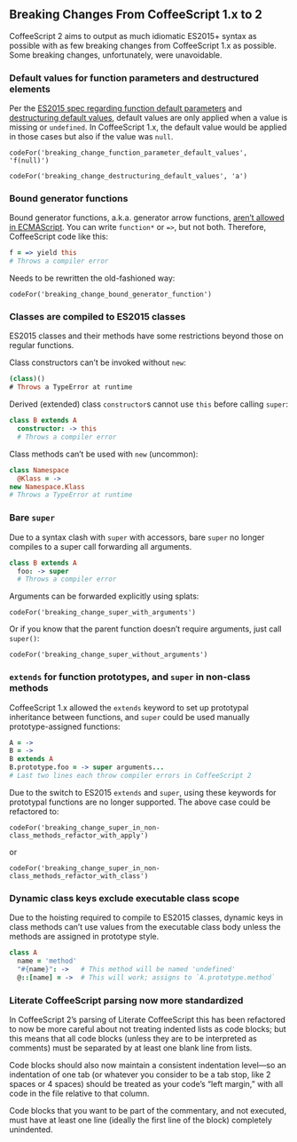 ## Breaking Changes From CoffeeScript 1.x to 2

CoffeeScript 2 aims to output as much idiomatic ES2015+ syntax as possible with as few breaking changes from CoffeeScript 1.x as possible. Some breaking changes, unfortunately, were unavoidable.

<section id="breaking-changes-default-values">

### Default values for function parameters and destructured elements

Per the [ES2015 spec regarding function default parameters](https://developer.mozilla.org/en-US/docs/Web/JavaScript/Reference/Functions/Default_parameters) and [destructuring default values](https://developer.mozilla.org/en-US/docs/Web/JavaScript/Reference/Operators/Destructuring_assignment#Default_values), default values are only applied when a value is missing or `undefined`. In CoffeeScript 1.x, the default value would be applied in those cases but also if the  value was `null`.

```
codeFor('breaking_change_function_parameter_default_values', 'f(null)')
```

```
codeFor('breaking_change_destructuring_default_values', 'a')
```

</section>
<section id="breaking-changes-bound-generator-functions">

### Bound generator functions

Bound generator functions, a.k.a. generator arrow functions, [aren’t allowed in ECMAScript](http://stackoverflow.com/questions/27661306/can-i-use-es6s-arrow-function-syntax-with-generators-arrow-notation). You can write `function*` or `=>`, but not both. Therefore, CoffeeScript code like this:

```coffee
f = => yield this
# Throws a compiler error
```

Needs to be rewritten the old-fashioned way:

```
codeFor('breaking_change_bound_generator_function')
```

</section>
<section id="breaking-changes-classes">

### Classes are compiled to ES2015 classes

ES2015 classes and their methods have some restrictions beyond those on regular functions.

Class constructors can’t be invoked without `new`:

```coffee
(class)()
# Throws a TypeError at runtime
```

Derived (extended) class `constructor`s cannot use `this` before calling `super`:

```coffee
class B extends A
  constructor: -> this
  # Throws a compiler error
```

Class methods can’t be used with `new` (uncommon):

```coffee
class Namespace
  @Klass = ->
new Namespace.Klass
# Throws a TypeError at runtime
```

</section>
<section id="breaking-changes-bare-super">

### Bare `super`

Due to a syntax clash with `super` with accessors, bare `super` no longer compiles to a super call forwarding all arguments.

```coffee
class B extends A
  foo: -> super
  # Throws a compiler error
```

Arguments can be forwarded explicitly using splats:

```
codeFor('breaking_change_super_with_arguments')
```

Or if you know that the parent function doesn’t require arguments, just call `super()`:

```
codeFor('breaking_change_super_without_arguments')
```

</section>
<section id="breaking-changes-super-in-non-class-methods">

### `extends` for function prototypes, and `super` in non-class methods

CoffeeScript 1.x allowed the `extends` keyword to set up prototypal inheritance between functions, and `super` could be used manually prototype-assigned functions:

```coffee
A = ->
B = ->
B extends A
B.prototype.foo = -> super arguments...
# Last two lines each throw compiler errors in CoffeeScript 2
```

Due to the switch to ES2015 `extends` and `super`, using these keywords for prototypal functions are no longer supported. The above case could be refactored to:

```
codeFor('breaking_change_super_in_non-class_methods_refactor_with_apply')
```

or

```
codeFor('breaking_change_super_in_non-class_methods_refactor_with_class')
```

</section>
<section id="breaking-changes-dynamic-class-keys-exclude-executable-class-scope">

### Dynamic class keys exclude executable class scope

Due to the hoisting required to compile to ES2015 classes, dynamic keys in class methods can’t use values from the executable class body unless the methods are assigned in prototype style.

```coffee
class A
  name = 'method'
  "#{name}": ->   # This method will be named 'undefined'
  @::[name] = ->  # This will work; assigns to `A.prototype.method`
```

</section>

<section id="breaking-changes-literate-coffeescript">

### Literate CoffeeScript parsing now more standardized

In CoffeeScript 2’s parsing of Literate CoffeeScript this has been refactored to now be more careful about not treating indented lists as code blocks; but this means that all code blocks (unless they are to be interpreted as comments) must be separated by at least one blank line from lists.

Code blocks should also now maintain a consistent indentation level—so an indentation of one tab (or whatever you consider to be a tab stop, like 2 spaces or 4 spaces) should be treated as your code’s “left margin,” with all code in the file relative to that column.

Code blocks that you want to be part of the commentary, and not executed, must have at least one line (ideally the first line of the block) completely unindented.
